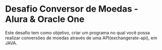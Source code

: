 # Desafio Conversor de Moedas - Alura & Oracle One
Este desafio tem como objetivo, criar um programa no qual você possa realizar conversões de moedas através de uma API(exchangerate-api), em JAVA.
